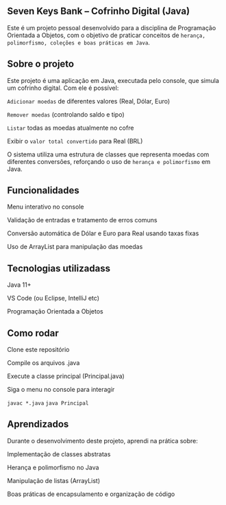 ## Seven Keys Bank – Cofrinho Digital (Java)

Este é um projeto pessoal desenvolvido para a disciplina de Programação Orientada a Objetos, com o objetivo de praticar conceitos de `herança, polimorfismo, coleções e boas práticas em Java`.

## Sobre o projeto

Este projeto é uma aplicação em Java, executada pelo console, que simula um cofrinho digital. Com ele é possível:

`Adicionar moedas` de diferentes valores (Real, Dólar, Euro)

`Remover moedas` (controlando saldo e tipo)

`Listar` todas as moedas atualmente no cofre

Exibir o `valor total convertido` para Real (BRL)

O sistema utiliza uma estrutura de classes que representa moedas com diferentes conversões, reforçando o uso de `herança e polimorfismo` em Java.

## Funcionalidades

Menu interativo no console

Validação de entradas e tratamento de erros comuns

Conversão automática de Dólar e Euro para Real usando taxas fixas

Uso de ArrayList para manipulação das moedas

## Tecnologias utilizadass

Java 11+

VS Code (ou Eclipse, IntelliJ etc)

Programação Orientada a Objetos

## Como rodar

Clone este repositório

Compile os arquivos .java

Execute a classe principal (Principal.java)

Siga o menu no console para interagir

`javac *.java`
`java Principal`

## Aprendizados

Durante o desenvolvimento deste projeto, aprendi na prática sobre:

Implementação de classes abstratas

Herança e polimorfismo no Java

Manipulação de listas (ArrayList)

Boas práticas de encapsulamento e organização de código